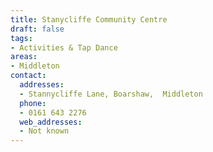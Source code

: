 ```yaml
---
title: Stanycliffe Community Centre
draft: false
tags:
- Activities & Tap Dance
areas:
- Middleton
contact:
  addresses:
  - Stannycliffe Lane, Boarshaw,  Middleton
  phone:
  - 0161 643 2276
  web_addresses:
  - Not known
---
```


